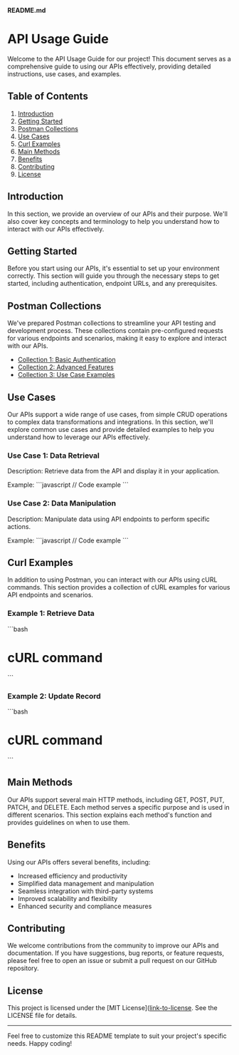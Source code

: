 **README.md**

# API Usage Guide

Welcome to the API Usage Guide for our project! This document serves as a comprehensive guide to using our APIs effectively, providing detailed instructions, use cases, and examples.

## Table of Contents

1. [Introduction](#introduction)
2. [Getting Started](#getting-started)
3. [Postman Collections](#postman-collections)
4. [Use Cases](#use-cases)
5. [Curl Examples](#curl-examples)
6. [Main Methods](#main-methods)
7. [Benefits](#benefits)
8. [Contributing](#contributing)
9. [License](#license)

## Introduction

In this section, we provide an overview of our APIs and their purpose. We'll also cover key concepts and terminology to help you understand how to interact with our APIs effectively.

## Getting Started

Before you start using our APIs, it's essential to set up your environment correctly. This section will guide you through the necessary steps to get started, including authentication, endpoint URLs, and any prerequisites.

## Postman Collections

We've prepared Postman collections to streamline your API testing and development process. These collections contain pre-configured requests for various endpoints and scenarios, making it easy to explore and interact with our APIs.

- [Collection 1: Basic Authentication]([link-to-collection-1](https://github.com/harshad-kadam/PostmanCollections/blob/main/Ecommerce%20App.postman_collection.json))
- [Collection 2: Advanced Features]([link-to-collection-2](https://github.com/harshad-kadam/PostmanCollections/blob/main/Ecommerce%20App.postman_collection.json))
- [Collection 3: Use Case Examples]([link-to-collection-3](https://github.com/harshad-kadam/PostmanCollections/blob/main/Ecommerce%20App.postman_collection.json))

## Use Cases

Our APIs support a wide range of use cases, from simple CRUD operations to complex data transformations and integrations. In this section, we'll explore common use cases and provide detailed examples to help you understand how to leverage our APIs effectively.

### Use Case 1: Data Retrieval

Description: Retrieve data from the API and display it in your application.

Example:
\`\`\`javascript
// Code example
\`\`\`

### Use Case 2: Data Manipulation

Description: Manipulate data using API endpoints to perform specific actions.

Example:
\`\`\`javascript
// Code example
\`\`\`

## Curl Examples

In addition to using Postman, you can interact with our APIs using cURL commands. This section provides a collection of cURL examples for various API endpoints and scenarios.

### Example 1: Retrieve Data

\`\`\`bash
# cURL command
\`\`\`

### Example 2: Update Record

\`\`\`bash
# cURL command
\`\`\`

## Main Methods

Our APIs support several main HTTP methods, including GET, POST, PUT, PATCH, and DELETE. Each method serves a specific purpose and is used in different scenarios. This section explains each method's function and provides guidelines on when to use them.

## Benefits

Using our APIs offers several benefits, including:

- Increased efficiency and productivity
- Simplified data management and manipulation
- Seamless integration with third-party systems
- Improved scalability and flexibility
- Enhanced security and compliance measures

## Contributing

We welcome contributions from the community to improve our APIs and documentation. If you have suggestions, bug reports, or feature requests, please feel free to open an issue or submit a pull request on our GitHub repository.

## License

This project is licensed under the [MIT License]([link-to-license](https://github.com/harshad-kadam/PostmanCollections/blob/main/LICENSE). See the LICENSE file for details.

---

Feel free to customize this README template to suit your project's specific needs. Happy coding!
